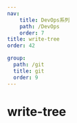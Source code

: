 ```yaml
---
nav:
    title: DevOps系列
    path: /DevOps
    order: 7
title: write-tree
order: 42

group:
  path: /git
  title: git
  order: 9
---
```


# write-tree
